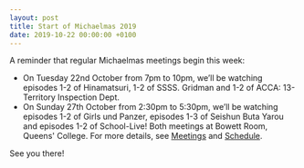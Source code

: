 ```yaml
---
layout: post
title: Start of Michaelmas 2019
date: 2019-10-22 00:00:00 +0100
---
```

A reminder that regular Michaelmas meetings begin this week:

- On Tuesday 22nd October from 7pm to 10pm, we’ll be watching episodes 1-2 of Hinamatsuri, 1-2 of SSSS. Gridman and 1-2 of ACCA: 13-Territory Inspection Dept.
- On Sunday 27th October from 2:30pm to 5:30pm, we’ll be watching episodes 1-2 of Girls und Panzer, episodes 1-3 of Seishun Buta Yarou and episodes 1-2 of School-Live!
Both meetings at Bowett Room, Queens' College. For more details, see [Meetings](/meetings) and [Schedule](/schedule).

See you there!
